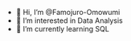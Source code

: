 - 👋 Hi, I’m @Famojuro-Omowumi
- 👀 I’m interested in Data Analysis
- 🌱 I’m currently learning SQL

<!---
Famojuro-Omowumi/Famojuro-Omowumi is a ✨ special ✨ repository because its `README.md` (this file) appears on your GitHub profile.
You can click the Preview link to take a look at your changes.
--->
